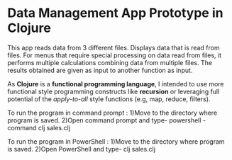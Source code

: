 # Data Management App Prototype in **Clojure**

This app reads data from 3 different files.
Displays data that is read from files.
For menus that require special processing on data read from files,
it performs multiple calculations combining data from multiple files.
The results obtained are given as input to another function as input.

As **Clojure** is a **functional programming language**, I intended to use more functional style programming constructs like
**recursion** or leveraging full potential of the *apply-to-all* style functions (e.g, map, reduce, filters).

To run the program in command prompt :
1)Move to the directory where program is saved. 
2)Open command prompt and type-
powershell -command clj sales.clj

To run the program in PowerShell :
1)Move to the directory where program is saved. 
2)Open PowerShell and type-
clj sales.clj
